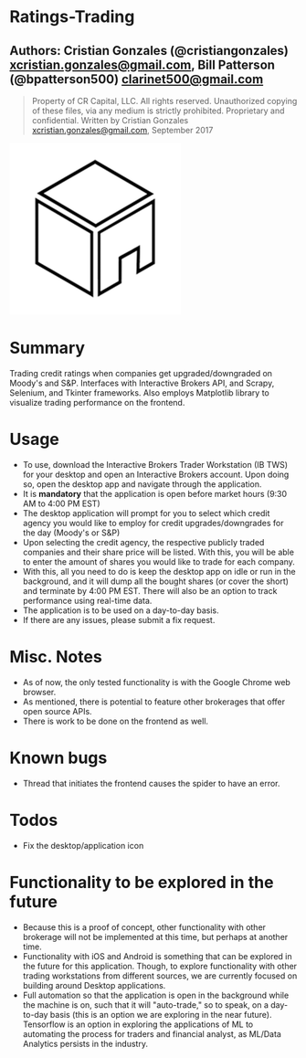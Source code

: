 # Ratings-Trading

## Authors: Cristian Gonzales (@cristiangonzales) <xcristian.gonzales@gmail.com>, Bill Patterson (@bpatterson500) <clarinet500@gmail.com>

> Property of CR Capital, LLC. All rights reserved.
> Unauthorized copying of these files, via any medium is strictly prohibited.
> Proprietary and confidential.
> Written by Cristian Gonzales <xcristian.gonzales@gmail.com>, September 2017

![](CRC_Logo.png)

# Summary
Trading credit ratings when companies get upgraded/downgraded on Moody's and S&P. Interfaces with Interactive Brokers API, and Scrapy, Selenium, and Tkinter frameworks. Also employs Matplotlib library to visualize trading performance on the frontend.

# Usage
* To use, download the Interactive Brokers Trader Workstation (IB TWS) for your desktop and open an Interactive Brokers account. Upon doing so, open the desktop app and navigate through the application.
* It is **mandatory** that the application is open before market hours (9:30 AM to 4:00 PM EST)
* The desktop application will prompt for you to select which credit agency you would like to employ for credit upgrades/downgrades for the day (Moody's or S&P)
* Upon selecting the credit agency, the respective publicly traded companies and their share price will be listed. With this, you will be able to enter the amount of shares you would like to trade for each company.
* With this, all you need to do is keep the desktop app on idle or run in the background, and it will dump all the bought shares (or cover the short) and terminate by 4:00 PM EST. There will also be an option to track performance using real-time data.
* The application is to be used on a day-to-day basis. 
* If there are any issues, please submit a fix request.

# Misc. Notes
* As of now, the only tested functionality is with the Google Chrome web browser.
* As mentioned, there is potential to feature other brokerages that offer open source APIs.
* There is work to be done on the frontend as well.

# Known bugs
* Thread that initiates the frontend causes the spider to have an error.

# Todos
* Fix the desktop/application icon

# Functionality to be explored in the future
* Because this is a proof of concept, other functionality with other brokerage will not be implemented at this time, but perhaps at another time.
* Functionality with iOS and Android is something that can be explored in the future for this application. Though, to explore functionality with other trading workstations from different sources, we are currently focused on building around Desktop applications.
* Full automation so that the application is open in the background while the machine is on, such that it will "auto-trade," so to speak, on a day-to-day basis (this is an option we are exploring in the near future). Tensorflow is an option in exploring the applications of ML to automating the process for traders and financial analyst, as ML/Data Analytics persists in the industry.
